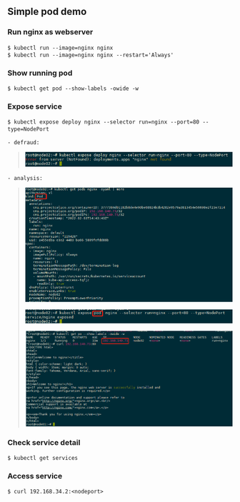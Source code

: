 ## Simple pod demo

### Run nginx as webserver

```shell
$ kubectl run --image=nginx nginx
$ kubectl run --image=nginx nginx --restart='Always'
```

### Show running pod

```shell
$ kubectl get pod --show-labels -owide -w
```

### Expose service

```shell
$ kubectl expose deploy nginx --selector run=nginx --port=80 --type=NodePort
```
    - defraud:
> ![img.png](defraud/1.simple-1-defraud.png)

    - analysis:
> ![img.png](defraud/1.simple-pod-defraud-analysis01.png)
> 
> ![img_1.png](defraud/1.simple-pod-defraud-analysis02.png)
> 
> ![img_2.png](defraud/1.simple-pod-defraud-analysis03.png)

### Check service detail

```shell
$ kubectl get services
```

### Access service

```shell
$ curl 192.168.34.2:<nodeport>
```